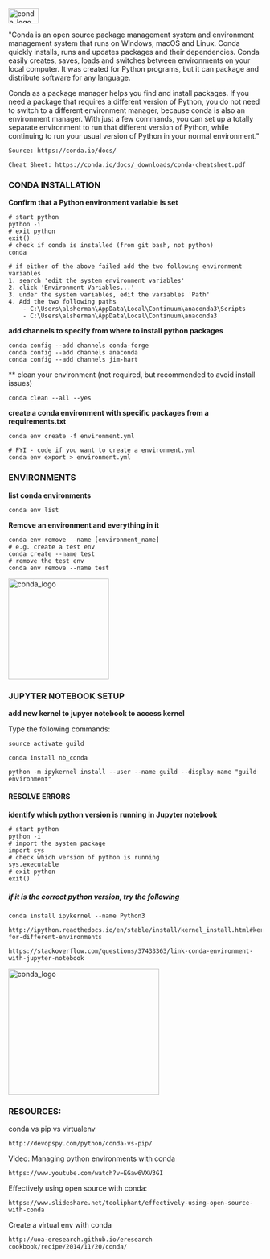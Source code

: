 ﻿
<img src="https://github.com/Alexjmsherman/ml_guild/blob/master/raw_data/images/conda_logo.png" alt="conda_logo" width="60px" height="30" />


"Conda is an open source package management system and environment management system that runs on Windows, macOS and Linux. Conda quickly installs, runs and updates packages and their dependencies. Conda easily creates, saves, loads and switches between environments on your local computer. It was created for Python programs, but it can package and distribute software for any language.

Conda as a package manager helps you find and install packages. If you need a package that requires a different version of Python, you do not need to switch to a different environment manager, because conda is also an environment manager. With just a few commands, you can set up a totally separate environment to run that different version of Python, while continuing to run your usual version of Python in your normal environment."

	Source: https://conda.io/docs/

	Cheat Sheet: https://conda.io/docs/_downloads/conda-cheatsheet.pdf


### CONDA INSTALLATION
**Confirm that a Python environment variable is set**

	# start python
	python -i
	# exit python
	exit()
	# check if conda is installed (from git bash, not python)
	conda

	# if either of the above failed add the two following environment variables
	1. search 'edit the system environment variables'
	2. click 'Environment Variables...'
	3. under the system variables, edit the variables 'Path'
	4. Add the two following paths
		- C:\Users\alsherman\AppData\Local\Continuum\anaconda3\Scripts
		- C:\Users\alsherman\AppData\Local\Continuum\anaconda3

**add channels to specify from where to install python packages**

	conda config --add channels conda-forge
	conda config --add channels anaconda
	conda config --add channels jim-hart

** clean your environment (not required, but recommended to avoid install issues)

	conda clean --all --yes

**create a conda environment with specific packages from a requirements.txt**

	conda env create -f environment.yml

	# FYI - code if you want to create a environment.yml
	conda env export > environment.yml


### ENVIRONMENTS
**list conda environments**

	conda env list

**Remove an environment and everything in it**

	conda env remove --name [environment_name]
	# e.g. create a test env
	conda create --name test
	# remove the test env
	conda env remove --name test

<img src="https://github.com/Alexjmsherman/ml_guild/blob/master/raw_data/images/conda_envs.png" alt="conda_logo" width="200" height="200" />


### JUPYTER NOTEBOOK SETUP
**add new kernel to jupyer notebook to access kernel**

Type the following commands:

	source activate guild
		
	conda install nb_conda
		
	python -m ipykernel install --user --name guild --display-name "guild environment"

#### RESOLVE ERRORS
**identify which python version is running in Jupyter notebook**

	# start python
	python -i
	# import the system package
	import sys
	# check which version of python is running
	sys.executable
	# exit python
	exit()

##### if it is the correct python version, try the following
	conda install ipykernel --name Python3

	http://ipython.readthedocs.io/en/stable/install/kernel_install.html#kernels-for-different-environments
	
	https://stackoverflow.com/questions/37433363/link-conda-environment-with-jupyter-notebook


<img src="https://github.com/Alexjmsherman/ml_guild/blob/master/raw_data/images/conda_stack.png" alt="conda_logo" width="300" height="250" />


### RESOURCES:
conda vs pip vs virtualenv

	http://devopspy.com/python/conda-vs-pip/

Video: Managing python environments with conda

	https://www.youtube.com/watch?v=EGaw6VXV3GI

Effectively using open source with conda: 

	https://www.slideshare.net/teoliphant/effectively-using-open-source-with-conda

Create a virtual env with conda

	http://uoa-eresearch.github.io/eresearch cookbook/recipe/2014/11/20/conda/